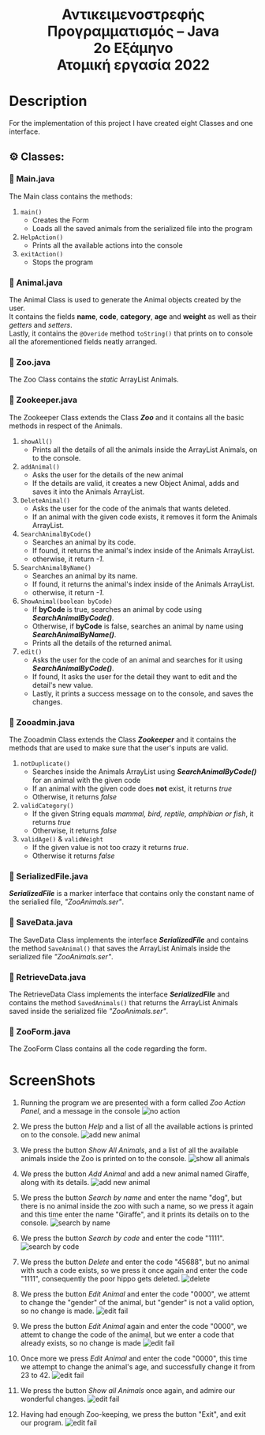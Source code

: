 <div align="center">
  <h1>
    Αντικειμενοστρεφής Προγραμματισμός – Java <br>
    2ο Εξάμηνο <br>
    Ατομική εργασία 2022
  </h1>
</div>

# Description

For the implementation of this project I have created eight Classes and one interface.

## ⚙️ Classes:
### :page_facing_up: Main.java <br>
The Main class contains the methods:
1. `main()`
   - Creates the Form
   - Loads all the saved animals from the serialized file into the program
2. `HelpAction()`
   - Prints all the available actions into the console
3. `exitAction()`
   - Stops the program
### :page_facing_up: Animal.java <br>
The Animal Class is used to generate the Animal objects created by the user. <br>
It contains the fields **name**, **code**, **category**, **age** and **weight** as well as their *getters* and *setters*. <br>
Lastly, it contains the `@Overide` method `toString()` that prints on to console all the aforementioned fields neatly arranged.
### :page_facing_up: Zoo.java <br>
The Zoo Class contains the *static* ArrayList Animals.
### :page_facing_up: Zookeeper.java <br>
The Zookeeper Class extends the Class ***Zoo*** and it contains all the basic methods in respect of the Animals.
1. `showAll()`
   - Prints all the details of all the animals inside the ArrayList Animals, on to the console.
2. `addAnimal()`
   - Asks the user for the details of the new animal
   - If the details are valid, it creates a new Object Animal, adds and saves it into the Animals ArrayList.
3. `DeleteAnimal()`
   - Asks the user for the code of the animals that wants deleted.
   - If an animal with the given code exists, it removes it form the Animals ArrayList.
4. `SearchAnimalByCode()`
   - Searches an animal by its code.
   - If found, it returns the animal's index inside of the Animals ArrayList.
   - otherwise, it return *-1*.
5. `SearchAnimalByName()`
   - Searches an animal by its name.
   - If found, it returns the animal's index inside of the Animals ArrayList.
   - otherwise, it return *-1*.
6. `ShowAnimal(boolean byCode)`
   - If **byCode** is true, searches an animal by code using ***SearchAnimalByCode()***.
   - Otherwise, if **byCode** is false, searches an animal by name using ***SearchAnimalByName()***.
   - Prints all the details of the returned animal.
6. `edit()`
   - Asks the user for the code of an animal and searches for it using ***SearchAnimalByCode()***.
   - If found, It asks the user for the detail they want to edit and the detail's new value.
   - Lastly, it prints a success message on to the console, and saves the changes.
### :page_facing_up: Zooadmin.java
The Zooadmin Class extends the Class ***Zookeeper*** and it contains the methods that are used to make sure that the user's inputs are valid.
1. `notDuplicate()`
   - Searches inside the Animals ArrayList using ***SearchAnimalByCode()*** for an animal with the given code
   - If an animal with the given code does **not** exist, it returns *true*
   - Otherwise, it returns *false*
2. `validCategory()`
   - If the given String equals *mammal, bird, reptile, amphibian or fish*, it returns *true*
   - Otherwise, it returns *false*
3. `validAge()` & `validWeight`
   - If the given value is not too crazy it returns *true*.
   - Otherwise it returns *false*
 ### :page_facing_up: SerializedFile.java
 ***SerializedFile*** is a marker interface that contains only the constant name of the serialied file, *"ZooAnimals.ser"*.
 ### :page_facing_up: SaveData.java
The SaveData Class implements the interface ***SerializedFile*** and contains the method `SaveAnimal()` that saves the ArrayList Animals inside the serialized file *"ZooAnimals.ser"*.
### :page_facing_up: RetrieveData.java
The RetrieveData Class implements the interface ***SerializedFile*** and contains the method `SavedAnimals()` that returns the ArrayList Animals saved inside the serialized file *"ZooAnimals.ser"*.
### :page_facing_up: ZooForm.java
The ZooForm Class contains all the code regarding the form.
# ScreenShots

1. Running the program we are presented with a form called *Zoo Action Panel*, and a message in the console
![no action](https://github.com/LuckyLuke77/UniJavaProject1/blob/main/Screenshots/ZooNoAction.png)<br>

2. We press the button *Help* and a list of all the available actions is printed on to the console.
![add new animal](https://github.com/LuckyLuke77/UniJavaProject1/blob/main/Screenshots/ZooHelpAction.png)<br>

3. We press the button *Show All Animals*, and a list of all the available animals inside the Zoo is printed on to the console.
![show all animals](https://github.com/LuckyLuke77/UniJavaProject1/blob/main/Screenshots/ZooShowAll1.png)<br>

4. We press the button *Add Animal* and add a new animal named Giraffe, along with its details.
![add new animal](https://github.com/LuckyLuke77/UniJavaProject1/blob/main/Screenshots/ZooAddGiraffe.png)<br>

5. We press the button *Search by name* and enter the name "dog", but there is no animal inside the zoo with such a name, so we press it again and this time enter the name "Giraffe", and it prints its details on to the console.
![search by name](https://github.com/LuckyLuke77/UniJavaProject1/blob/main/Screenshots/ZooSearchName.png)<br>

6. We press the button *Search by code* and enter the code "1111".
![search by code](https://github.com/LuckyLuke77/UniJavaProject1/blob/main/Screenshots/ZooSearchCode.png)<br>

7. We press the button *Delete* and enter the code "45688", but no animal with such a code exists, so we press it once again and enter the code "1111", consequently the poor hippo gets deleted.
![delete](https://github.com/LuckyLuke77/UniJavaProject1/blob/main/Screenshots/ZooDelete.png)<br>

8. We press the button *Edit Animal* and enter the code "0000", we attemt to change the "gender" of the animal, but "gender" is not a valid option, so no change is made. 
![edit fail](https://github.com/LuckyLuke77/UniJavaProject1/blob/main/Screenshots/ZooEditFail1.png)<br>

9. We press the button *Edit Animal* again and enter the code "0000", we attemt to change the code of the animal, but we enter a code that already exists, so no change is made
![edit fail](https://github.com/LuckyLuke77/UniJavaProject1/blob/main/Screenshots/ZooEditFail2.png)<br>

10. Once more we press *Edit Animal* and enter the code "0000", this time we attempt to change the animal's age, and successfully change it from 23 to 42.
![edit fail](https://github.com/LuckyLuke77/UniJavaProject1/blob/main/Screenshots/ZooEditSuccess.png)<br>

11. We press the button *Show all Animals* once again, and admire our wonderful changes.
![edit fail](https://github.com/LuckyLuke77/UniJavaProject1/blob/main/Screenshots/ZooShowAll2.png)<br>

12. Having had enough Zoo-keeping, we press the button "Exit", and exit our program.
![edit fail](https://github.com/LuckyLuke77/UniJavaProject1/blob/main/Screenshots/ZooExitAction.png)<br>

